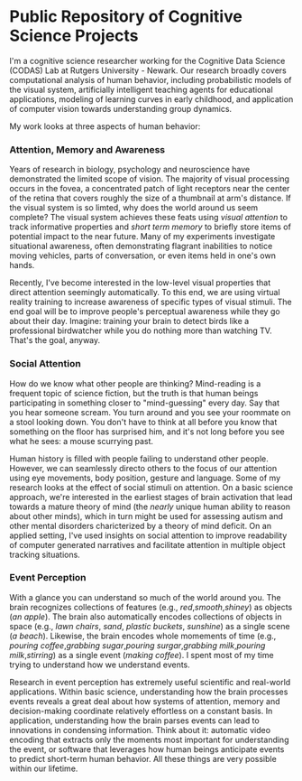 # Public Repository of Cognitive Science Projects

I'm a cognitive science researcher working for the Cognitive Data Science (CODAS) Lab at Rutgers University - Newark. Our research broadly covers computational analysis of human behavior, including probabilistic models of the visual system, artificially intelligent teaching agents for educational applications, modeling of learning curves in early childhood, and application of computer vision towards understanding group dynamics.

My work looks at three aspects of human behavior:

### Attention, Memory and Awareness

Years of research in biology, psychology and neuroscience have demonstrated the limited scope of vision. The majority of visual processing occurs in the fovea, a concentrated patch of light receptors near the center of the retina that covers roughly the size of a thumbnail at arm's distance. If the visual system is so limted, why does the world around us seem complete? The visual system achieves these feats using *visual attention* to track informative properties and *short term memory* to briefly store items of potential impact to the near future. Many of my experiments investigate situational awareness, often demonstrating flagrant inabilities to notice moving vehicles, parts of conversation, or even items held in one's own hands.

Recently, I've become interested in the low-level visual properties that direct attention seemingly automatically. To this end, we are using virtual reality training to increase awareness of specific types of visual stimuli. The end goal will be to improve people's perceptual awareness while they go about their day. Imagine: training your brain to detect birds like a professional birdwatcher while you do nothing more than watching TV. That's the goal, anyway.

### Social Attention

How do we know what other people are thinking?  Mind-reading is a frequent topic of science fiction, but the truth is that human beings participating in something closer to "mind-guessing" every day. Say that you hear someone scream. You turn around and you see your roommate on a stool looking down. You don't have to think at all before you know that something on the floor has surprised him, and it's not long before you see what he sees: a mouse scurrying past.

Human history is filled with people failing to understand other people. However, we can seamlessly directo others to the focus of our attention using eye movements, body position, gesture and language. Some of my research looks at the effect of social stimuli on attention. On a basic science approach, we're interested in the earliest stages of brain activation that lead towards a mature theory of mind (the *nearly* unique human ability to reason about other minds), which in turn might be used for assessing autism and other mental disorders charicterized by a theory of mind deficit. On an applied setting, I've used insights on social attention to improve readability of computer generated narratives and facilitate attention in multiple object tracking situations.

### Event Perception

With a glance you can understand so much of the world around you. The brain recognizes collections of features (e.g., *red*,*smooth*,*shiney*) as objects (*an apple*). The brain also automatically encodes collections of objects in space (e.g., *lawn chairs*, *sand*, *plastic buckets*, *sunshine*) as a single scene (*a beach*). Likewise, the brain encodes whole momements of time (e.g., *pouring coffee*,*grabbing sugar*,*pouring surgar*,*grabbing milk*,*pouring milk*,*stirring*) as a single event (*making coffee*). I spent most of my time trying to understand how we understand events.

Research in event perception has extremely useful scientific and real-world applications. Within basic science, understanding how the brain processes events reveals a great deal about how systems of attention, memory and decision-making coordinate relatively effortless on a constant basis. In application, understanding how the brain parses events can lead to innovations in condensing information. Think about it: automatic video encoding that extracts only the moments most important for understanding the event, or software that leverages how human beings anticipate events to predict short-term human behavior. All these things are very possible within our lifetime.
